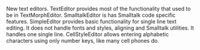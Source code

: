 New text editors.
TextEditor provides most of the functionality that used to be in TextMorphEditor.
SmalltalkEditor is has Smalltalk code specific features.
SimpleEditor provides basic functionality for single line text editing. It does not handle fonts and styles, aligning and Smalltalk utilities. It handles one single line.
CellStyleEditor allows entering alphabetic characters using only number keys, like many cell phones do.